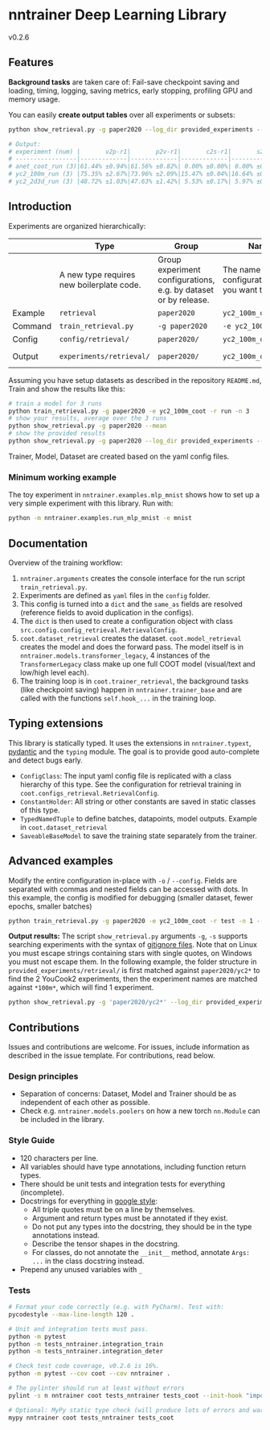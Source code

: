 # nntrainer Deep Learning Library

v0.2.6

## Features

**Background tasks** are taken care of: Fail-save checkpoint saving and loading, timing, logging, saving metrics, early stopping, profiling GPU and memory usage.

You can easily **create output tables** over all experiments or subsets:

~~~bash
python show_retrieval.py -g paper2020 --log_dir provided_experiments --mean --compact

# Output:
# experiment (num) |       v2p-r1|       p2v-r1|       c2s-r1|       s2c-r1|  time (h)
# -----------------|-------------|-------------|-------------|-------------|----------
# anet_coot_run (3)|61.44% ±0.94%|61.56% ±0.82%| 0.00% ±0.00%| 0.00% ±0.00%|0.90 ±0.23
# yc2_100m_run (3) |75.35% ±2.67%|73.96% ±2.09%|15.47% ±0.04%|16.64% ±0.19%|0.20 ±0.02
# yc2_2d3d_run (3) |48.72% ±1.03%|47.63% ±1.42%| 5.53% ±0.17%| 5.97% ±0.21%|1.45 ±0.41
~~~

## Introduction

Experiments are organized hierarchically:

|         | Type                     | Group          | Name                 | Run                |
| ------- | ------------------------ | -------------- | -------------------- | ------------------ |
|         | A new type requires new boilerplate code. | Group experiment configurations, e.g. by dataset or by release. | The name of the configuration file you want to load. | A single training run of the configuration. |
| Example | `retrieval`              | `paper2020`    | `yc2_100m_coot`      | `run#`, `#=1,2,3`  |
| Command | `train_retrieval.py`     | `-g paper2020` | `-e yc2_100m_coot`   | `-r run -n 3`      |
| Config  | `config/retrieval/`      | `paper2020/`   | `yc2_100m_coot.yaml` |                    |
| Output  | `experiments/retrieval/` | `paper2020/`   | `yc2_100m_coot_`     | `run#/`, `#=1,2,3` |

Assuming you have setup datasets as described in the repository `README.md`, Train and show the results like this:

~~~bash
# train a model for 3 runs
python train_retrieval.py -g paper2020 -e yc2_100m_coot -r run -n 3
# show your results, average over the 3 runs
python show_retrieval.py -g paper2020 --mean
# show the provided results
python show_retrieval.py -g paper2020 --log_dir provided_experiments --mean --compact
~~~

Trainer, Model, Dataset are created based on the yaml config files.

### Minimum working example

The toy experiment in `nntrainer.examples.mlp_mnist`  shows how to set up a very simple experiment with this library. Run with:

~~~bash
python -m nntrainer.examples.run_mlp_mnist -e mnist
~~~

## Documentation

Overview of the training workflow:

1. `nntrainer.arguments` creates the console interface for the run script `train_retrieval.py`.
2. Experiments are defined as `yaml` files in the `config` folder.
3. This config is turned into a `dict` and the `same_as` fields are resolved (reference fields to avoid duplication in the configs).
4. The `dict` is then used to create a configuration object with class `src.config.config_retrieval.RetrievalConfig`.
5. `coot.dataset_retrieval` creates the dataset. `coot.model_retrieval` creates the model and does the forward pass. The model itself is in `nntrainer.models.transformer_legacy`, 4 instances of the `TransformerLegacy` class make up one full COOT model (visual/text and low/high level each). 
6. The training loop is in `coot.trainer_retrieval`, the background tasks (like checkpoint saving) happen in `nntrainer.trainer_base` and are called with the functions `self.hook_...` in the training loop. 

## Typing extensions

This library is statically typed. It uses the extensions in `nntrainer.typext`, [pydantic](https://pydantic-docs.helpmanual.io/) and the `typing` module. The goal is to provide good auto-complete and detect bugs early.

- `ConfigClass`: The input yaml config file is replicated with a class hierarchy of this type. See the configuration for retrieval training in  `coot.configs_retrieval.RetrievalConfig`.
- `ConstantHolder`: All string or other constants are saved in static classes of this type.
- `TypedNamedTuple` to define batches, datapoints, model outputs. Example in `coot.dataset_retrieval`
- `SaveableBaseModel` to save the training state separately from the trainer. 

## Advanced examples

Modify the entire configuration in-place with `-o` / `--config`. Fields are separated with commas and nested fields can be accessed with dots. In this example, the config is modified for debugging (smaller dataset, fewer epochs, smaller batches)

~~~bash
python train_retrieval.py -g paper2020 -e yc2_100m_coot -r test -n 1 --workers 0 -o train.batch_size=4,val.batch_size=4,dataset_train.max_datapoints=100,dataset_val.max_datapoints=100,train.num_epochs=2 --reset
~~~

**Output results:** The script `show_retrieval.py` arguments `-g`, `-s` supports searching experiments with the syntax of [gitignore files](https://git-scm.com/docs/gitignore). Note that on Linux you must escape strings containing stars with single quotes, on Windows you must not escape them. In the following example, the folder structure in `provided_experiments/retrieval/` is first matched against `paper2020/yc2*` to find the 2 YouCook2 experiments, then the experiment names are matched against `*100m*`, which will find 1 experiment.

~~~bash
python show_retrieval.py -g 'paper2020/yc2*' --log_dir provided_experiments -s '*100m*'
~~~

## Contributions

Issues and contributions are welcome. For issues, include information as described in the issue template. For contributions, read below.

### Design principles

- Separation of concerns: Dataset, Model and Trainer should be as independent of each other as possible.
- Check e.g. `nntrainer.models.poolers` on how a new torch `nn.Module` can be included in the library.

### Style Guide

- 120 characters per line.
- All variables should have type annotations, including function return types.
- There should be unit tests and integration tests for everything (incomplete).
- Docstrings for everything in [google style](https://sphinxcontrib-napoleon.readthedocs.io/en/latest/example_google.html):
    - All triple quotes must be on a line by themselves.
    - Argument and return types must be annotated if they exist.
    - Do not put any types into the docstring, they should be in the type annotations instead.
    - Describe the tensor shapes in the docstring.
    - For classes, do not annotate the `__init__` method, annotate `Args: ...` in the class docstring instead.
- Prepend any unused variables with `_`

### Tests

~~~bash
# Format your code correctly (e.g. with PyCharm). Test with:
pycodestyle --max-line-length 120 .

# Unit and integration tests must pass.
python -m pytest
python -m tests_nntrainer.integration_train
python -m tests_nntrainer.integration_deter

# Check test code coverage, v0.2.6 is 16%.
python -m pytest --cov coot --cov nntrainer .

# The pylinter should run at least without errors
pylint -s n nntrainer coot tests_nntrainer tests_coot --init-hook "import sys; sys.path.append('.')"

# Optional: MyPy static type check (will produce lots of errors and warnings)
mypy nntrainer coot tests_nntrainer tests_coot
~~~
